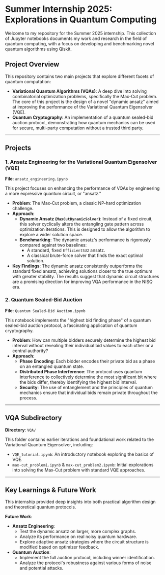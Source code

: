 # Summer Internship 2025: Explorations in Quantum Computing

Welcome to my repository for the Summer 2025 internship. This collection of Jupyter notebooks documents my work and research in the field of quantum computing, with a focus on developing and benchmarking novel quantum algorithms using Qiskit.

## Project Overview
This repository contains two main projects that explore different facets of quantum computation:

* **Variational Quantum Algorithms (VQAs)**: A deep dive into solving combinatorial optimization problems, specifically the Max-Cut problem. The core of this project is the design of a novel "dynamic ansatz" aimed at improving the performance of the Variational Quantum Eigensolver (VQE).
* **Quantum Cryptography**: An implementation of a quantum sealed-bid auction protocol, demonstrating how quantum mechanics can be used for secure, multi-party computation without a trusted third party.

---

## Projects

### 1. Ansatz Engineering for the Variational Quantum Eigensolver (VQE)

**File**: `ansatz_engineering.ipynb`

This project focuses on enhancing the performance of VQAs by engineering a more expressive quantum circuit, or "ansatz."

* **Problem**: The Max-Cut problem, a classic NP-hard optimization challenge.
* **Approach**:
    * **Dynamic Ansatz (`MaxCutDynamicSolver`)**: Instead of a fixed circuit, this solver cyclically alters the entangling gate pattern across optimization iterations. This is designed to allow the algorithm to explore a wider solution space.
    * **Benchmarking**: The dynamic ansatz's performance is rigorously compared against two baselines:
        * A standard, fixed `EfficientSU2` ansatz.
        * A classical brute-force solver that finds the exact optimal solution.
* **Key Findings**:
    The dynamic ansatz consistently outperforms the standard fixed ansatz, achieving solutions closer to the true optimum with greater stability. The results suggest that dynamic circuit structures are a promising direction for improving VQA performance in the NISQ era.

### 2. Quantum Sealed-Bid Auction

**File**: `Quantum Sealed-Bid Auction.ipynb`

This notebook implements the "highest bid finding phase" of a quantum sealed-bid auction protocol, a fascinating application of quantum cryptography.

* **Problem**: How can multiple bidders securely determine the highest bid interval without revealing their individual bid values to each other or a central authority?
* **Approach**:
    * **Phase Encoding**: Each bidder encodes their private bid as a phase on an entangled quantum state.
    * **Distributed Phase Interference**: The protocol uses quantum interference to collectively determine the most significant bit where the bids differ, thereby identifying the highest bid interval.
    * **Security**: The use of entanglement and the principles of quantum mechanics ensure that individual bids remain private throughout the process.

---

## VQA Subdirectory

**Directory**: `VQA/`

This folder contains earlier iterations and foundational work related to the Variational Quantum Eigensolver, including:

* `VQE_tutorial.ipynb`: An introductory notebook exploring the basics of VQE.
* `max-cut_problem1.ipynb` & `max-cut_problem2.ipynb`: Initial explorations into solving the Max-Cut problem with standard VQE approaches.

---

## Key Learnings & Future Work

This internship provided deep insights into both practical algorithm design and theoretical quantum protocols.

**Future Work**:

* **Ansatz Engineering**:
    * Test the dynamic ansatz on larger, more complex graphs.
    * Analyze its performance on real noisy quantum hardware.
    * Explore adaptive ansatz strategies where the circuit structure is modified based on optimizer feedback.
* **Quantum Auction**:
    * Implement the full auction protocol, including winner identification.
    * Analyze the protocol's robustness against various forms of noise and potential attacks.
